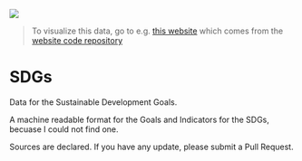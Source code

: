 [![](https://travis-ci.org/SDG-data/SDGs.svg?branch=master)](https://travis-ci.org/SDG-data/SDGs)


> To visualize this data, go to e.g. [this website](http://sdg-data.github.io/web/) which comes from the [website code repository](https://github.com/SDG-data/web) 

# SDGs
Data for the Sustainable Development Goals.

A machine readable format for the Goals and Indicators for the SDGs, becuase I could not find one.

Sources are declared. If you have any update, please submit a Pull Request.


